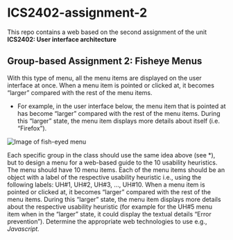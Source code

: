 # ICS2402-assignment-2

This repo contains a web based on the second assignment of the unit **ICS2402: User interface architecture**

## Group-based Assignment 2: Fisheye Menus

With this type of menu, all the menu items are displayed on the user interface at once. When a menu item is pointed or clicked at, it becomes “larger” compared with the rest of the menu items.

- For example, in the user interface below, the menu item that is pointed at has become “larger” compared with the rest of the menu items. During this “larger” state, the menu item displays more details about itself (i.e. “Firefox”).

![Image of fish-eyed menu](/images/fish-eyed-menu.png)

Each specific group in the class should use the same idea above (see \*), but to design a menu for a web-based guide to the 10 usability heuristics. The menu should have 10 menu items. Each of the menu items should be an object with a label of the respective usability heuristic i.e., using the following labels: UH#1, UH#2, UH#3, …, UH#10. When a menu item is pointed or clicked at, it becomes “larger” compared with the rest of the menu items. During this “larger” state, the menu item displays more details about the respective usability heuristic (for example for the UH#5 menu item when in the “larger” state, it could display the textual details “Error prevention”). Determine the appropriate web technologies to use e.g., _Javascript._
